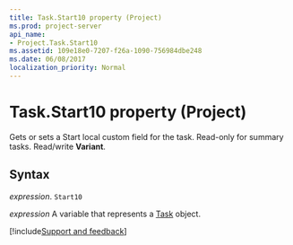 ```yaml
---
title: Task.Start10 property (Project)
ms.prod: project-server
api_name:
- Project.Task.Start10
ms.assetid: 109e18e0-7207-f26a-1090-756984dbe248
ms.date: 06/08/2017
localization_priority: Normal
---
```



# Task.Start10 property (Project)

Gets or sets a Start local custom field for the task. Read-only for summary tasks. Read/write  **Variant**.


## Syntax

_expression_. `Start10`

_expression_ A variable that represents a [Task](./Project.Task.md) object.

[!include[Support and feedback](~/includes/feedback-boilerplate.md)]